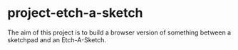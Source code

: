 # project-etch-a-sketch
The aim of this project is to build a browser version of something between a sketchpad and an Etch-A-Sketch.
